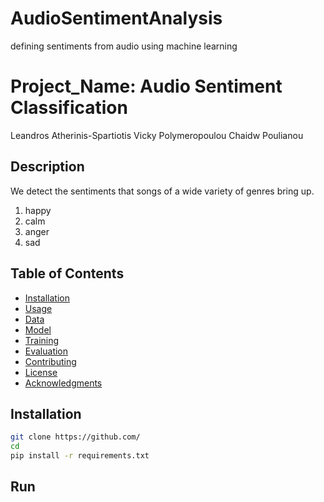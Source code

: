 # AudioSentimentAnalysis
defining sentiments from audio using machine learning


# Project_Name: Audio Sentiment Classification

Leandros Atherinis-Spartiotis
Vicky Polymeropoulou
Chaidw Poulianou

## Description

We detect the sentiments that songs of a wide variety of genres bring up.
<ol>
  <li>happy</li>
  <li>calm</li>
  <li>anger</li>
  <li>sad</li>
</ol>

## Table of Contents

- [Installation](#installation)
- [Usage](#usage)
- [Data](#data)
- [Model](#model)
- [Training](#training)
- [Evaluation](#evaluation)
- [Contributing](#contributing)
- [License](#license)
- [Acknowledgments](#acknowledgments)

## Installation


```bash
git clone https://github.com/
cd 
pip install -r requirements.txt
```
## Run


